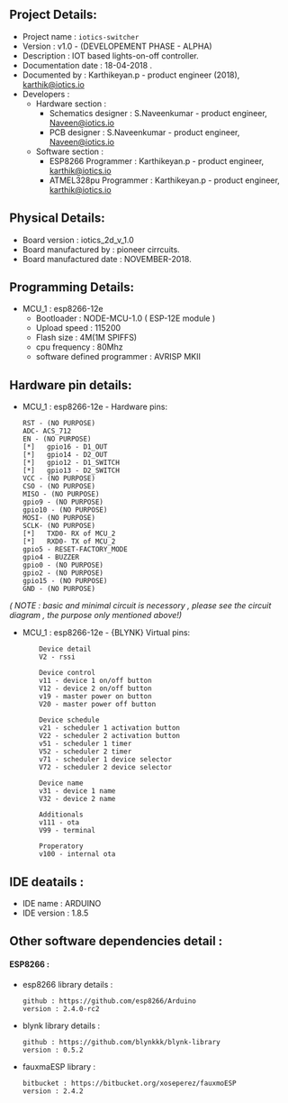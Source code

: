 ## Project Details:
- Project name : `iotics-switcher`
- Version : v1.0 - (DEVELOPEMENT PHASE - ALPHA)
- Description : IOT based lights-on-off controller.
- Documentation date : 18-04-2018 .
- Documented by : Karthikeyan.p - product engineer (2018), karthik@iotics.io
- Developers :
  - Hardware section :
    - Schematics designer : S.Naveenkumar - product engineer, Naveen@iotics.io
	- PCB designer : S.Naveenkumar - product engineer, Naveen@iotics.io
  - Software section :
    - ESP8266 Programmer :  Karthikeyan.p - product engineer, karthik@iotics.io
    - ATMEL328pu Programmer : Karthikeyan.p - product engineer, karthik@iotics.io

## Physical Details:
- Board version : iotics_2d_v_1.0
- Board manufactured by : pioneer cirrcuits.
- Board manufactured date : NOVEMBER-2018. 

## Programming Details:
- MCU_1 : esp8266-12e
  - Bootloader : NODE-MCU-1.0 ( ESP-12E module )
  - Upload speed : 115200
  - Flash size : 4M(1M SPIFFS)
  - cpu frequency : 80Mhz
  - software defined programmer : AVRISP MKII

## Hardware pin details:
- MCU_1 : esp8266-12e - Hardware pins:
  ```
  RST - (NO PURPOSE)
  ADC- ACS_712
  EN - (NO PURPOSE)
  [*]	gpio16 - D1_OUT
  [*]	gpio14 - D2_OUT
  [*]	gpio12 - D1_SWITCH
  [*]	gpio13 - D2_SWITCH
  VCC - (NO PURPOSE)
  CSO - (NO PURPOSE)
  MISO - (NO PURPOSE)
  gpio9 - (NO PURPOSE)
  gpio10 - (NO PURPOSE)
  MOSI- (NO PURPOSE)
  SCLK- (NO PURPOSE)
  [*]	TXD0- RX of MCU_2
  [*]	RXD0- TX of MCU_2
  gpio5 - RESET-FACTORY_MODE
  gpio4 - BUZZER
  gpio0 - (NO PURPOSE)
  gpio2 - (NO PURPOSE)
  gpio15 - (NO PURPOSE)
  GND - (NO PURPOSE)
  ```
*( NOTE : basic and minimal circuit is necessory , please see the circuit diagram , the purpose only mentioned above!)*

- MCU_1 : esp8266-12e - {BLYNK} Virtual pins:
    ```
		Device detail
		V2 - rssi

		Device control
		v11 - device 1 on/off button
		V12 - device 2 on/off button
		v19 - master power on button
		V20 - master power off button

		Device schedule
		v21 - scheduler 1 activation button
		V22 - scheduler 2 activation button
		v51 - scheduler 1 timer
		V52 - scheduler 2 timer
		v71 - scheduler 1 device selector
		V72 - scheduler 2 device selector

		Device name
		v31 - device 1 name
		V32 - device 2 name

		Additionals
		v111 - ota
		V99 - terminal
		
		Properatory
		v100 - internal ota
	```	

## IDE deatails :
- IDE name : ARDUINO
- IDE version : 1.8.5

## Other software dependencies detail :
#### ESP8266 :
- esp8266 library details :
  ```
  github : https://github.com/esp8266/Arduino
  version : 2.4.0-rc2
  ```
- blynk library details :
  ```
  github : https://github.com/blynkkk/blynk-library
  version : 0.5.2
  ```
- fauxmaESP library :
  ```
  bitbucket : https://bitbucket.org/xoseperez/fauxmoESP
  version : 2.4.2
  ```